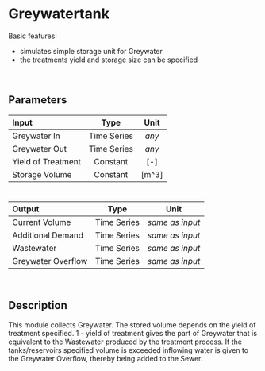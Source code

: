 

# Greywatertank

Basic features:

 - simulates simple storage unit for Greywater
 - the treatments yield and storage size can be specified
 
<br>

## Parameters 



| Input  | Type  |  Unit  |
| :------------ |:---------------:| :-----:|	
| Greywater In      | Time Series | _any_ |
| 	Greywater Out | Time Series  |   _any_ |
| Yield of Treatment      | Constant | [-] |
| 	Storage Volume | Constant  |   [m^3] |


# 

|Output  | Type  |  Unit  |
| :------------ |:---------------:| :-----:|
|    Current Volume  | Time Series |  _same as input_ |
|    Additional Demand |    Time Series     |  _same as input_  |
|    Wastewater   | Time Series |  _same as input_ |
|    Greywater Overflow    |    Time Series     |  _same as input_  |



<br>

## Description 

This module collects Greywater. The stored volume depends on the yield of treatment specified. 1 - yield of treatment gives the part of Greywater that is equivalent to the Wastewater produced by the treatment process. If the tanks/reservoirs specified volume is exceeded inflowing water is given to the Greywater Overflow, thereby being added to the Sewer.


<br>



